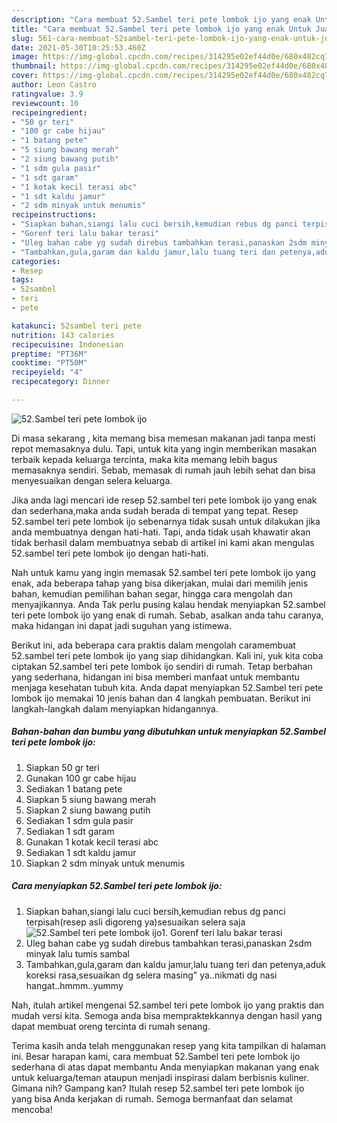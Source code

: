 ```yaml
---
description: "Cara membuat 52.Sambel teri pete lombok ijo yang enak Untuk Jualan"
title: "Cara membuat 52.Sambel teri pete lombok ijo yang enak Untuk Jualan"
slug: 561-cara-membuat-52sambel-teri-pete-lombok-ijo-yang-enak-untuk-jualan
date: 2021-05-30T10:25:53.460Z
image: https://img-global.cpcdn.com/recipes/314295e02ef44d0e/680x482cq70/52sambel-teri-pete-lombok-ijo-foto-resep-utama.jpg
thumbnail: https://img-global.cpcdn.com/recipes/314295e02ef44d0e/680x482cq70/52sambel-teri-pete-lombok-ijo-foto-resep-utama.jpg
cover: https://img-global.cpcdn.com/recipes/314295e02ef44d0e/680x482cq70/52sambel-teri-pete-lombok-ijo-foto-resep-utama.jpg
author: Leon Castro
ratingvalue: 3.9
reviewcount: 10
recipeingredient:
- "50 gr teri"
- "100 gr cabe hijau"
- "1 batang pete"
- "5 siung bawang merah"
- "2 siung bawang putih"
- "1 sdm gula pasir"
- "1 sdt garam"
- "1 kotak kecil terasi abc"
- "1 sdt kaldu jamur"
- "2 sdm minyak untuk menumis"
recipeinstructions:
- "Siapkan bahan,siangi lalu cuci bersih,kemudian rebus dg panci terpisah(resep asli digoreng ya)sesuaikan selera saja"
- "Gorenf teri lalu bakar terasi"
- "Uleg bahan cabe yg sudah direbus tambahkan terasi,panaskan 2sdm minyak lalu tumis sambal"
- "Tambahkan,gula,garam dan kaldu jamur,lalu tuang teri dan petenya,aduk koreksi rasa,sesuaikan dg selera masing&#34; ya..nikmati dg nasi hangat..hmmm..yummy"
categories:
- Resep
tags:
- 52sambel
- teri
- pete

katakunci: 52sambel teri pete 
nutrition: 143 calories
recipecuisine: Indonesian
preptime: "PT36M"
cooktime: "PT50M"
recipeyield: "4"
recipecategory: Dinner

---
```



![52.Sambel teri pete lombok ijo](https://img-global.cpcdn.com/recipes/314295e02ef44d0e/680x482cq70/52sambel-teri-pete-lombok-ijo-foto-resep-utama.jpg)

Di masa  sekarang , kita memang bisa memesan makanan jadi tanpa mesti repot memasaknya dulu. Tapi, untuk kita yang ingin memberikan masakan terbaik kepada keluarga tercinta, maka kita memang lebih bagus memasaknya sendiri. Sebab, memasak di rumah jauh lebih sehat dan bisa menyesuaikan dengan selera keluarga.

Jika anda lagi mencari ide resep 52.sambel teri pete lombok ijo yang enak dan sederhana,maka anda sudah berada di tempat yang tepat. Resep 52.sambel teri pete lombok ijo  sebenarnya tidak susah untuk dilakukan jika anda membuatnya dengan hati-hati. Tapi, anda tidak usah khawatir akan tidak berhasil dalam membuatnya 
sebab di artikel ini kami akan mengulas 52.sambel teri pete lombok ijo dengan hati-hati.  



Nah untuk kamu yang ingin memasak 52.sambel teri pete lombok ijo yang enak, ada beberapa tahap yang bisa dikerjakan, mulai dari memilih jenis bahan, kemudian pemilihan bahan segar, hingga cara mengolah dan menyajikannya. Anda Tak perlu pusing kalau hendak menyiapkan 52.sambel teri pete lombok ijo yang enak di rumah. Sebab, asalkan anda  tahu caranya, maka hidangan ini dapat jadi suguhan yang istimewa.

Berikut ini, ada beberapa cara praktis  dalam mengolah caramembuat 52.sambel teri pete lombok ijo yang siap dihidangkan. Kali ini, yuk kita coba ciptakan 52.sambel teri pete lombok ijo sendiri di rumah. Tetap berbahan yang sederhana, hidangan ini bisa memberi manfaat untuk membantu menjaga kesehatan tubuh kita. Anda dapat menyiapkan 52.Sambel teri pete lombok ijo memakai 10 jenis bahan dan 4 langkah pembuatan. Berikut ini langkah-langkah dalam menyiapkan hidangannya.

<!--inarticleads1-->

##### Bahan-bahan dan bumbu yang dibutuhkan untuk menyiapkan 52.Sambel teri pete lombok ijo:

1. Siapkan 50 gr teri
1. Gunakan 100 gr cabe hijau
1. Sediakan 1 batang pete
1. Siapkan 5 siung bawang merah
1. Siapkan 2 siung bawang putih
1. Sediakan 1 sdm gula pasir
1. Sediakan 1 sdt garam
1. Gunakan 1 kotak kecil terasi abc
1. Sediakan 1 sdt kaldu jamur
1. Siapkan 2 sdm minyak untuk menumis




<!--inarticleads2-->

##### Cara menyiapkan 52.Sambel teri pete lombok ijo:

1. Siapkan bahan,siangi lalu cuci bersih,kemudian rebus dg panci terpisah(resep asli digoreng ya)sesuaikan selera saja
<img src="https://img-global.cpcdn.com/steps/6b8d27096fd9d084/160x128cq70/52sambel-teri-pete-lombok-ijo-langkah-memasak-1-foto.jpg" alt="52.Sambel teri pete lombok ijo">1. Gorenf teri lalu bakar terasi
1. Uleg bahan cabe yg sudah direbus tambahkan terasi,panaskan 2sdm minyak lalu tumis sambal
1. Tambahkan,gula,garam dan kaldu jamur,lalu tuang teri dan petenya,aduk koreksi rasa,sesuaikan dg selera masing&#34; ya..nikmati dg nasi hangat..hmmm..yummy




Nah, itulah artikel mengenai  52.sambel teri pete lombok ijo  yang praktis dan mudah versi kita. Semoga anda bisa mempraktekkannya dengan hasil yang dapat membuat oreng tercinta di rumah senang. 

Terima kasih anda telah menggunakan resep yang kita tampilkan di halaman ini. Besar harapan kami, cara membuat  52.Sambel teri pete lombok ijo sederhana di atas dapat membantu Anda menyiapkan makanan yang enak untuk keluarga/teman ataupun menjadi inspirasi dalam berbisnis kuliner. Gimana nih? Gampang kan? Itulah resep 52.sambel teri pete lombok ijo yang bisa Anda kerjakan di rumah. Semoga bermanfaat dan selamat mencoba!

